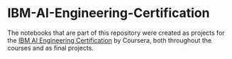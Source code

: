# IBM-AI-Engineering-Certification
The notebooks that are part of this repository were created as projects for the [IBM AI Engineering Certification](https://www.coursera.org/professional-certificates/ai-engineer) by Coursera, both throughout the courses and as final projects.
